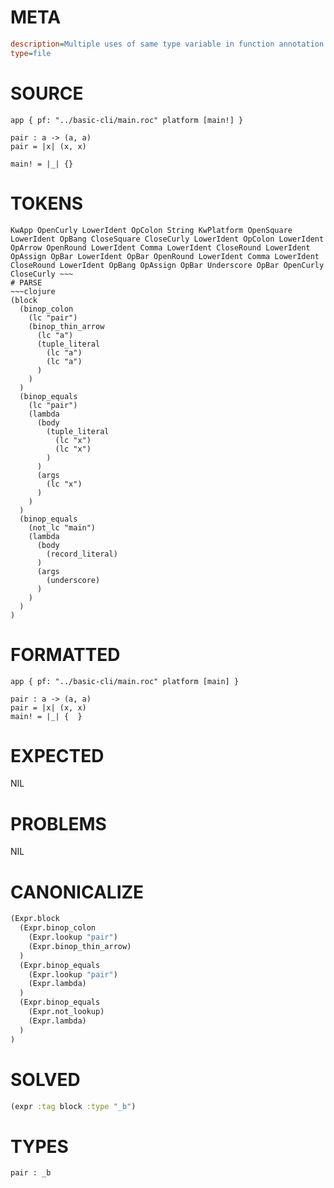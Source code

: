 # META
~~~ini
description=Multiple uses of same type variable in function annotation
type=file
~~~
# SOURCE
~~~roc
app { pf: "../basic-cli/main.roc" platform [main!] }

pair : a -> (a, a)
pair = |x| (x, x)

main! = |_| {}
~~~
# TOKENS
~~~text
KwApp OpenCurly LowerIdent OpColon String KwPlatform OpenSquare LowerIdent OpBang CloseSquare CloseCurly LowerIdent OpColon LowerIdent OpArrow OpenRound LowerIdent Comma LowerIdent CloseRound LowerIdent OpAssign OpBar LowerIdent OpBar OpenRound LowerIdent Comma LowerIdent CloseRound LowerIdent OpBang OpAssign OpBar Underscore OpBar OpenCurly CloseCurly ~~~
# PARSE
~~~clojure
(block
  (binop_colon
    (lc "pair")
    (binop_thin_arrow
      (lc "a")
      (tuple_literal
        (lc "a")
        (lc "a")
      )
    )
  )
  (binop_equals
    (lc "pair")
    (lambda
      (body
        (tuple_literal
          (lc "x")
          (lc "x")
        )
      )
      (args
        (lc "x")
      )
    )
  )
  (binop_equals
    (not_lc "main")
    (lambda
      (body
        (record_literal)
      )
      (args
        (underscore)
      )
    )
  )
)
~~~
# FORMATTED
~~~roc
app { pf: "../basic-cli/main.roc" platform [main] }

pair : a -> (a, a)
pair = |x| (x, x)
main! = |_| {  }
~~~
# EXPECTED
NIL
# PROBLEMS
NIL
# CANONICALIZE
~~~clojure
(Expr.block
  (Expr.binop_colon
    (Expr.lookup "pair")
    (Expr.binop_thin_arrow)
  )
  (Expr.binop_equals
    (Expr.lookup "pair")
    (Expr.lambda)
  )
  (Expr.binop_equals
    (Expr.not_lookup)
    (Expr.lambda)
  )
)
~~~
# SOLVED
~~~clojure
(expr :tag block :type "_b")
~~~
# TYPES
~~~roc
pair : _b
~~~
